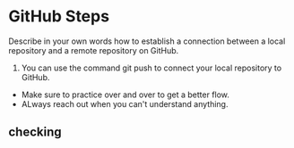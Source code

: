 # GitHub Steps

Describe in your own words how to establish a connection between a local repository and a remote repository on GitHub. 
1. You can use the command git push to connect your local repository to GitHub.
- Make sure to practice over and over to get a better flow.
- ALways reach out when you can't understand anything. 
## checking
